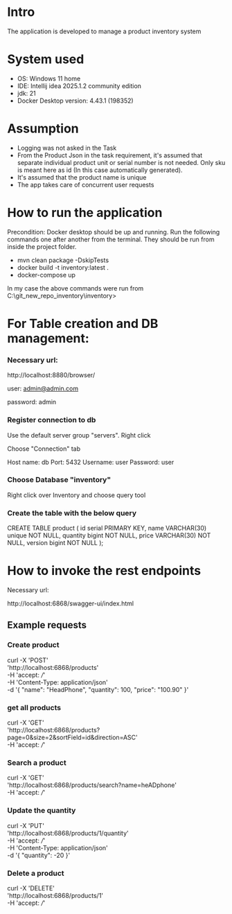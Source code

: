 # Intro

The application is developed to manage a product inventory system


# System used

- OS: Windows 11 home
- IDE: Intellij idea 2025.1.2 community edition
- jdk: 21
- Docker Desktop version: 4.43.1 (198352)

# Assumption

- Logging was not asked in the Task
- From the Product Json in the task requirement, it's assumed that separate individual product unit or serial number is not needed. Only sku is meant here as id (In this case automatically generated).
- It's assumed that the product name is unique
- The app takes care of concurrent user requests


# How to run the application

Precondition: Docker desktop should be up and running.
Run the following commands one after another from the terminal. They should be run from inside the project folder.

- mvn clean package -DskipTests
- docker build -t inventory:latest .
- docker-compose up

In my case the above commands were run from C:\git_new_repo_inventory\inventory>

# For Table creation and DB management: 

### Necessary url: 
http://localhost:8880/browser/

user: admin@admin.com

password: admin
### Register connection to db 
Use the default server group "servers". Right click

Choose "Connection" tab

Host name: db
Port: 5432
Username: user
Password: user
### Choose Database "inventory"

Right click over Inventory and choose query tool

### Create the table with the below query

CREATE TABLE product (
id serial PRIMARY KEY,
name VARCHAR(30) unique NOT NULL,
quantity bigint NOT NULL,
price VARCHAR(30) NOT NULL,
version bigint NOT NULL
);

# How to invoke the rest endpoints

Necessary url: 

http://localhost:6868/swagger-ui/index.html

## Example requests

### Create product

curl -X 'POST' \
'http://localhost:6868/products' \
-H 'accept: */*' \
-H 'Content-Type: application/json' \
-d '{
"name": "HeadPhone",
"quantity": 100,
"price": "100.90"
}'

### get all products

curl -X 'GET' \
'http://localhost:6868/products?page=0&size=2&sortField=id&direction=ASC' \
-H 'accept: */*'

### Search a product

curl -X 'GET' \
'http://localhost:6868/products/search?name=heADphone' \
-H 'accept: */*'

### Update the quantity

curl -X 'PUT' \
'http://localhost:6868/products/1/quantity' \
-H 'accept: */*' \
-H 'Content-Type: application/json' \
-d '{
"quantity": -20
}'

### Delete a product

curl -X 'DELETE' \
'http://localhost:6868/products/1' \
-H 'accept: */*'